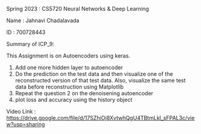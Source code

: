Spring 2023 : CS5720 Neural Networks & Deep Learning

Name : Jahnavi Chadalavada

ID : 700728443

Summary of ICP_9:

This Assignment is on Autoencoders using keras.

1. Add one more hidden layer to autoencoder
2. Do the prediction on the test data and then visualize one of the reconstructed version of that test data. Also, visualize the same test data before reconstruction using Matplotlib
3. Repeat the question 2 on the denoisening autoencoder 
4. plot loss and accuracy using the history object

Video Link : https://drive.google.com/file/d/17SZhiOj8XvtwhQgU4TBtmLkl_sFPAL3c/view?usp=sharing
